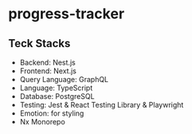 # progress-tracker

## Teck Stacks

- Backend: Nest.js
- Frontend: Next.js
- Query Language: GraphQL
- Language: TypeScript
- Database: PostgreSQL
- Testing: Jest & React Testing Library & Playwright
- Emotion: for styling
- Nx Monorepo
